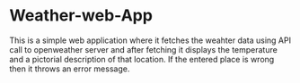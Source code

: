 # Weather-web-App

This is a simple web application where it fetches the weahter data using API call to openweather server and after fetching it displays the temperature and a pictorial description of that location. If the entered place is wrong then it throws an error message.
